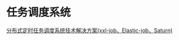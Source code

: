 # 任务调度系统

[分布式定时任务调度系统技术解决方案(xxl-job、Elastic-job、Saturn)](https://www.cnblogs.com/rainswinds/p/10930495.html)
